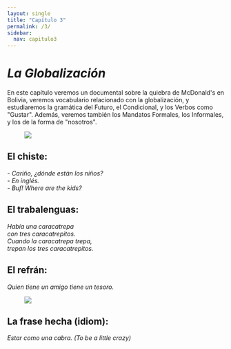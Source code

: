 ```yaml
---
layout: single
title: "Capítulo 3"
permalink: /3/
sidebar:
  nav: capitulo3
---
```


# _La Globalización_

En este capítulo veremos un documental sobre la quiebra de McDonald's en Bolivia, veremos vocabulario relacionado con la globalización, y estudiaremos la gramática del Futuro, el Condicional, y los Verbos como "Gustar". Además, veremos también los Mandatos Formales, los Informales, y los de la forma de "nosotros". 

<figure style="width: 300px" class="align-right">
    <a href="https://sarroniz.github.io/S-280/images/meme17.jpg"><img src="https://sarroniz.github.io/S-280/images/meme17.jpg"></a>
</figure>

## El chiste:

_\- Cariño, ¿dónde están los niños?   
\- En inglés.   
\- Buf! Where are the kids?_   


## El trabalenguas:

_Había una caracatrepa  
con tres caracatrepitos.  
Cuando la caracatrepa trepa,  
trepan los tres caracatrepitos._  


## El refrán:             

_Quien tiene un amigo tiene un tesoro._             


<figure style="width: 300px" class="align-right">
    <a href="https://sarroniz.github.io/S-280/images/meme9.jpg"><img src="https://sarroniz.github.io/S-280/images/meme9.jpg"></a>
</figure>

## La frase hecha (idiom):           

_Estar como una cabra. (To be a little crazy)_              
